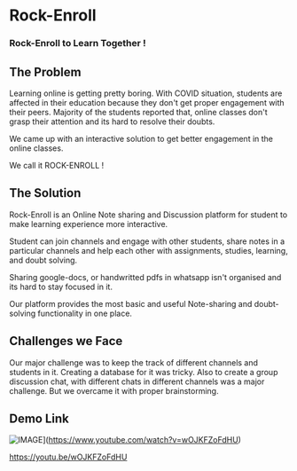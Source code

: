 # Rock-Enroll

### Rock-Enroll to Learn Together !

## The Problem 
Learning online is getting pretty boring. With COVID situation, students are affected in their education because they don't get proper engagement with their peers. Majority of the students reported that, online classes don't grasp their attention and its hard to resolve their doubts.

We came up with an interactive solution to get better engagement in the online classes. 

We call it ROCK-ENROLL !

## The Solution

Rock-Enroll is an Online Note sharing and Discussion platform for student to make learning experience more interactive.

Student can join channels and engage with other students, share notes in a particular channels and help each other with assignments, studies, learning, and doubt solving.

Sharing google-docs, or handwritted pdfs in whatsapp isn't organised and its hard to stay focused in it.

Our platform provides the most basic and useful Note-sharing and doubt-solving functionality in one place.

## Challenges we Face

Our major challenge was to keep the track of different channels and students in it. Creating a database for it was tricky. Also to create a group discussion chat, with different chats in different channels was a major challenge. But we overcame it with proper brainstorming.

## Demo Link 

![IMAGE](https://img.youtube.com/vi/wOJKFZoFdHU/0.jpg)](https://www.youtube.com/watch?v=wOJKFZoFdHU)


https://youtu.be/wOJKFZoFdHU
